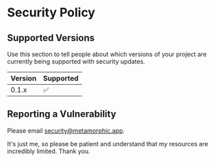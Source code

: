 # Security Policy

## Supported Versions

Use this section to tell people about which versions of your project are
currently being supported with security updates.

| Version | Supported          |
| ------- | ------------------ |
| 0.1.x   | :white_check_mark: |

## Reporting a Vulnerability

Please email security@metamorphic.app.

It's just me, so please be patient and understand that my resources
are incredibly limited. Thank you.
